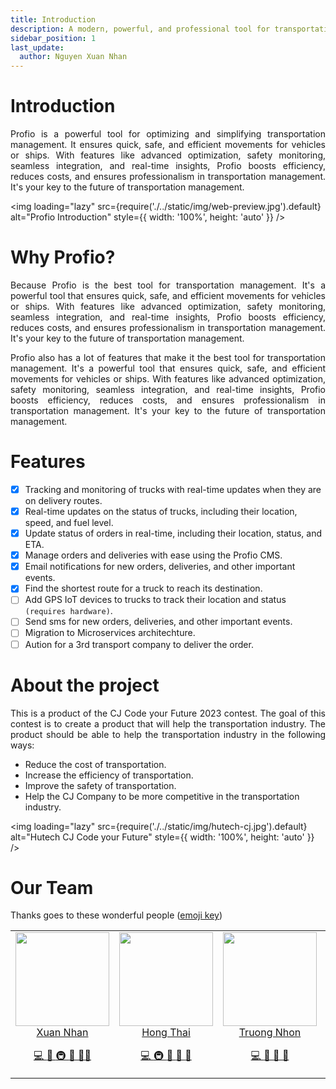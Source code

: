 ```yaml
---
title: Introduction
description: A modern, powerful, and professional tool for transportation management.
sidebar_position: 1
last_update:
  author: Nguyen Xuan Nhan
---
```


# Introduction

<p align="justify">
  Profio is a powerful tool for optimizing and simplifying transportation
  management. It ensures quick, safe, and efficient movements for vehicles or
  ships. With features like advanced optimization, safety monitoring, seamless
  integration, and real-time insights, Profio boosts efficiency, reduces costs,
  and ensures professionalism in transportation management. It's your key to the
  future of transportation management.
</p>

<img
loading="lazy"
src={require('./../static/img/web-preview.jpg').default}
alt="Profio Introduction"
style={{ width: '100%', height: 'auto' }}
/>

# Why Profio?

<p align="justify">
  Because Profio is the best tool for transportation management. It's a powerful
  tool that ensures quick, safe, and efficient movements for vehicles or ships.
  With features like advanced optimization, safety monitoring, seamless
  integration, and real-time insights, Profio boosts efficiency, reduces costs,
  and ensures professionalism in transportation management. It's your key to the
  future of transportation management.
</p>

<p align="justify">
  Profio also has a lot of features that make it the best tool for
  transportation management. It's a powerful tool that ensures quick, safe, and
  efficient movements for vehicles or ships. With features like advanced
  optimization, safety monitoring, seamless integration, and real-time insights,
  Profio boosts efficiency, reduces costs, and ensures professionalism in
  transportation management. It's your key to the future of transportation
  management.
</p>

# Features

- [x] Tracking and monitoring of trucks with real-time updates when they are on delivery routes.
- [x] Real-time updates on the status of trucks, including their location, speed, and fuel level.
- [x] Update status of orders in real-time, including their location, status, and ETA.
- [x] Manage orders and deliveries with ease using the Profio CMS.
- [x] Email notifications for new orders, deliveries, and other important events.
- [x] Find the shortest route for a truck to reach its destination.
- [ ] Add GPS IoT devices to trucks to track their location and status `(requires hardware)`.
- [ ] Send sms for new orders, deliveries, and other important events.
- [ ] Migration to Microservices architechture.
- [ ] Aution for a 3rd transport company to deliver the order.

# About the project

<p align="justify">
  This is a product of the CJ Code your Future 2023 contest. The goal of this
  contest is to create a product that will help the transportation industry. The
  product should be able to help the transportation industry in the following
  ways:
</p>

- Reduce the cost of transportation.
- Increase the efficiency of transportation.
- Improve the safety of transportation.
- Help the CJ Company to be more competitive in the transportation industry.

<img
loading="lazy"
src={require('./../static/img/hutech-cj.jpg').default}
alt="Hutech CJ Code your Future"
style={{ width: '100%', height: 'auto' }}
/>

# Our Team

Thanks goes to these wonderful people ([emoji key](https://allcontributors.org/docs/en/emoji-key))

<table>
  <tr>
    <td align="center" valign="top">
      <img
        loading="lazy"
        width="150"
        height="150"
        src="https://github.com/foxminchan.png?s=150"
      />
      <br />
      <a href="https://github.com/foxminchan">Xuan Nhan</a>
      <p>
        <a
          href="https://github.com/HutechCJ/ProfioApp/commits?author=foxminchan"
          title="Developer"
        >
          💻
        </a>
        <a href="#docs" title="Documentation">
          📖
        </a>
        <a href="#infra" title="Infrastructure">
          🚇
        </a>
        <a href="#tool" title="Tools">
          🔧
        </a>
        <a href="#mentoring" title="Mentoring">
          🧑‍🏫
        </a>
      </p>
    </td>
    <td align="center" valign="top">
      <img
        loading="lazy"
        width="150"
        height="150"
        src="https://github.com/Slimaeus.png?s=150"
      />
      <br />
      <a href="https://github.com/Slimaeus">Hong Thai</a>
      <p>
        <a
          href="https://github.com/HutechCJ/ProfioApp/commits?author=Slimaeus"
          title="Developer"
        >
          💻
        </a>
        <a href="#infra" title="Infrastructure">
          🚇
        </a>
        <a href="#projectManagement" title="Project Management">
          📆
        </a>
        <a href="#maintenance" title="Maintenance">
          🚧
        </a>
        <a href="#review" title="Reviewed Pull Requests">
          👀
        </a>
      </p>
    </td>
    <td align="center" valign="top">
      <img
        loading="lazy"
        width="150"
        height="150"
        src="https://github.com/nhonvo.png?s=150"
      />
      <br />
      <a href="https://github.com/nhonvo">Truong Nhon</a>
      <p>
        <a
          href="https://github.com/HutechCJ/ProfioApp/commits?author=nhonvo"
          title="Developer"
        >
          💻
        </a>
        <a href="#ideas" title="Ideas, Planning, & Feedback">
          🤔
        </a>
        <a href="#data" title="Data">
          🔣
        </a>
        <a href="#business" title="Business Development">
          💼
        </a>
      </p>
    </td>
    <td align="center" valign="top">
      <img
        loading="lazy"
        width="150"
        height="150"
        src="https://github.com/fiezt1492.png?s=150"
      />
      <br />
      <a href="https://github.com/fiezt1492">Tien Dat</a>
      <p>
        <a
          href="https://github.com/HutechCJ/ProfioApp/commits?author=fiezt1492"
          title="Developer"
        >
          💻
        </a>
        <a href="#design" title="Design">
          🎨
        </a>
        <a href="#content" title="Content">
          🖋
        </a>
        <a href="#maintenance" title="Maintenance">
          🚧
        </a>
      </p>
    </td>
    <td align="center" valign="top">
      <img
        loading="lazy"
        width="150"
        height="150"
        src="https://github.com/MeiCloudie.png?s=150"
      />
      <br />
      <a href="https://github.com/MeiCloudie">Thuc Van</a>
      <p>
        <a
          href="https://github.com/HutechCJ/ProfioApp/commits?author=MeiCloudie"
          title="Developer"
        >
          💻
        </a>
        <a href="#design" title="Design">
          🎨
        </a>
        <a href="#content" title="Content">
          🖋
        </a>
        <a href="#talk" title="Talks">
          📢
        </a>
      </p>
    </td>
  </tr>
</table>
